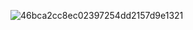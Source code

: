 ![46bca2cc8ec02397254dd2157d9e1321](https://github.com/user-attachments/assets/cfec622a-fc7f-46a1-9a35-41e4ab8a5698)
